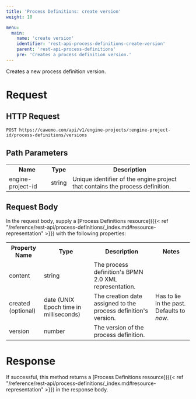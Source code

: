 ```yaml
---
title: 'Process Definitions: create version'
weight: 10

menu:
  main:
    name: 'create version'
    identifier: 'rest-api-process-definitions-create-version'
    parent: 'rest-api-process-definitions'
    pre: 'Creates a process definition version.'
---
```


Creates a new process definition version.

# Request

## HTTP Request

```
POST https://cawemo.com/api/v1/engine-projects/:engine-project-id/process-definitions/versions
```

## Path Parameters

<table class="table table-striped">
  <tr>
    <th>Name</th>
    <th>Type</th>
    <th>Description</th>
  </tr>
  <tr>
    <td>engine-project-id</td>
    <td>string</td>
    <td>Unique identifier of the engine project that contains the process definition.</td>
  </tr>
</table>

## Request Body

In the request body, supply a [Process Definitions resource]({{< ref "/reference/rest-api/process-definitions/_index.md#resource-representation" >}}) with the following properties:

<table class="table table-striped">
  <tr>
    <th>Property Name</th>
    <th>Type</th>
    <th>Description</th>
    <th>Notes</th>
  </tr>
  <tr>
    <td>content</td>
    <td>string</td>
    <td>The process definition's BPMN 2.0 XML representation.</td>
    <td></td>
  </tr>
  <tr>
    <td>created (optional)</td>
    <td>date (UNIX Epoch time in milliseconds)</td>
    <td>The creation date assigned to the process definition's version.</td>
    <td>Has to lie in the past. Defaults to <i>now</i>.</td>
  </tr>
  <tr>
    <td>version</td>
    <td>number</td>
    <td>The version of the process definition.</td>
    <td></td>
  </tr>
</table>

# Response

If successful, this method returns a [Process Definitions resource]({{< ref "/reference/rest-api/process-definitions/_index.md#resource-representation" >}}) in the response body.
